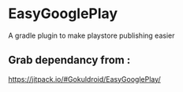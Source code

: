# EasyGooglePlay
A gradle plugin to make playstore publishing easier


## Grab dependancy from : 

https://jitpack.io/#Gokuldroid/EasyGooglePlay/
